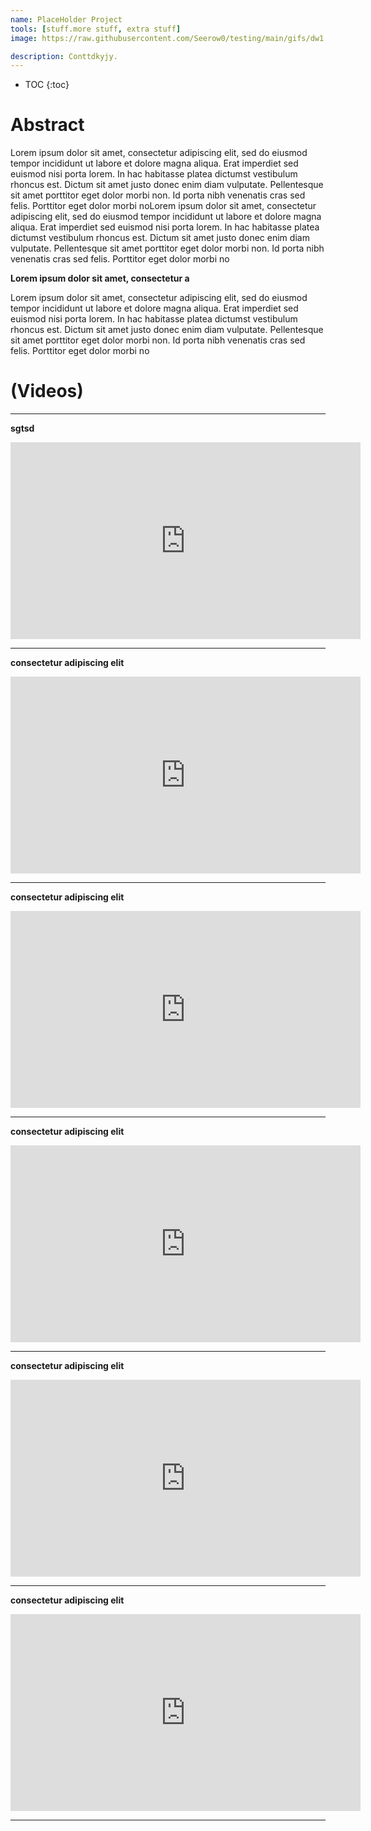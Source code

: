 ```yaml
---
name: PlaceHolder Project
tools: [stuff.more stuff, extra stuff]
image: https://raw.githubusercontent.com/Seerow0/testing/main/gifs/dw1.gif

description: Conttdkyjy.
---
```


* TOC
{:toc}

# Abstract

Lorem ipsum dolor sit amet, consectetur adipiscing elit, sed do eiusmod tempor incididunt ut labore et dolore magna aliqua. Erat imperdiet sed euismod nisi porta lorem. In hac habitasse platea dictumst vestibulum rhoncus est. Dictum sit amet justo donec enim diam vulputate. Pellentesque sit amet porttitor eget dolor morbi non. Id porta nibh venenatis cras sed felis. Porttitor eget dolor morbi noLorem ipsum dolor sit amet, consectetur adipiscing elit, sed do eiusmod tempor incididunt ut labore et dolore magna aliqua. Erat imperdiet sed euismod nisi porta lorem. In hac habitasse platea dictumst vestibulum rhoncus est. Dictum sit amet justo donec enim diam vulputate. Pellentesque sit amet porttitor eget dolor morbi non. Id porta nibh venenatis cras sed felis. Porttitor eget dolor morbi no

**Lorem ipsum dolor sit amet, consectetur a**

Lorem ipsum dolor sit amet, consectetur adipiscing elit, sed do eiusmod tempor incididunt ut labore et dolore magna aliqua. Erat imperdiet sed euismod nisi porta lorem. In hac habitasse platea dictumst vestibulum rhoncus est. Dictum sit amet justo donec enim diam vulputate. Pellentesque sit amet porttitor eget dolor morbi non. Id porta nibh venenatis cras sed felis. Porttitor eget dolor morbi no
# (Videos)

---

**sgtsd**
<iframe width="560" height="315" src="https://www.youtube.com/embed/MoJH7ynzV3I?si=Wz4onroNHGYSVXB0" title="YouTube video player" frameborder="0" allow="accelerometer; autoplay; clipboard-write; encrypted-media; gyroscope; picture-in-picture; web-share" allowfullscreen></iframe>

---

**consectetur adipiscing elit**
<iframe width="560" height="315" align="middle" src="https://www.youtube.com/embed/z2TQiBxfes8" frameborder="0" allow="accelerometer; autoplay; clipboard-write; encrypted-media; gyroscope; picture-in-picture" allowfullscreen></iframe>

---

**consectetur adipiscing elit**
<iframe width="560" height="315" align="middle" src="https://www.youtube.com/embed/jVuarIHhB2E" frameborder="0" allow="accelerometer; autoplay; clipboard-write; encrypted-media; gyroscope; picture-in-picture" allowfullscreen></iframe>

---

**consectetur adipiscing elit**
<iframe width="560" height="315" align="middle" src="https://www.youtube.com/embed/puwA0zmrOlI" frameborder="0" allow="accelerometer; autoplay; clipboard-write; encrypted-media; gyroscope; picture-in-picture" allowfullscreen></iframe>

---

**consectetur adipiscing elit**
<iframe width="560" height="315" align="middle" src="https://www.youtube.com/embed/BEpcV4U-CsI" frameborder="0" allow="accelerometer; autoplay; clipboard-write; encrypted-media; gyroscope; picture-in-picture" allowfullscreen></iframe>

---

**consectetur adipiscing elit**
<iframe width="560" height="315" align="middle" src="https://www.youtube.com/embed/gIVJBudU4Do" frameborder="0" allow="accelerometer; autoplay; clipboard-write; encrypted-media; gyroscope; picture-in-picture" allowfullscreen></iframe>

---

